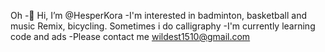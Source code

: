 Oh
-👋 Hi, I’m @HesperKora
-I'm interested in badminton, basketball and music Remix, bicycling. Sometimes i do calligraphy
-I'm currently learning code and ads
-Please contact me wildest1510@gmail.com
